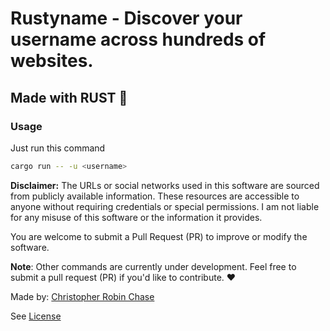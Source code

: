 # Rustyname - Discover your username across hundreds of websites.
## Made with RUST 💖

### Usage

Just run this command
```bash
cargo run -- -u <username>
```

__Disclaimer:__
The URLs or social networks used in this software are sourced from publicly available information. These resources are accessible to anyone without requiring credentials or special permissions. I am not liable for any misuse of this software or the information it provides.

You are welcome to submit a Pull Request (PR) to improve or modify the software.


__Note__: Other commands are currently under development. Feel free to submit a pull request (PR) if you'd like to contribute. ❤

Made by: [Christopher Robin Chase](https://github.com/chrischase011)

See [License](LICENSE)